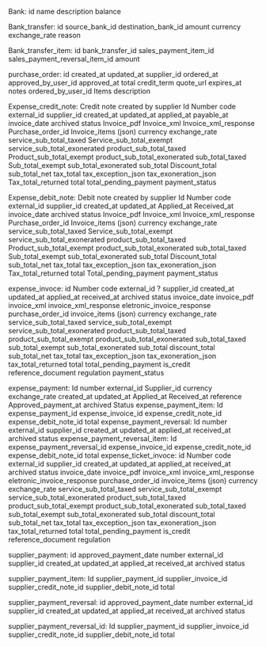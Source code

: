 Bank:
id
name
description
balance

Bank_transfer:
id
source_bank_id
destination_bank_id
amount
currency
exchange_rate
reason

Bank_transfer_item:
id
bank_transfer_id
sales_payment_item_id
sales_payment_reversal_item_id
amount


purchase_order:
id
created_at
updated_at
supplier_id
ordered_at
approved_by_user_id
approved_at
total
credit_term
quote_url
expires_at
notes
ordered_by_user_id
Items
description

Expense_credit_note:
Credit note created by supplier
Id
Number
code
external_id
supplier_id
created_at
updated_at
applied_at
payable_at
invoice_date
archived
status
Invoice_pdf
Invoice_xml
Invoice_xml_response
Purchase_order_id
Invoice_items (json)
currency
exchange_rate
service_sub_total_taxed
Service_sub_total_exempt
service_sub_total_exonerated
product_sub_total_taxed
Product_sub_total_exempt
product_sub_total_exonerated
sub_total_taxed
Sub_total_exempt
sub_total_exonerated
sub_total
Discount_total
sub_total_net
tax_total
tax_exception_json
tax_exoneration_json
Tax_total_returned
total
total_pending_payment
payment_status

Expense_debit_note:
Debit note created by supplier
Id
Number
code
external_id
supplier_id
created_at
updated_at
Applied_at
Received_at
invoice_date
archived
status
Invoice_pdf
Invoice_xml
Invoice_xml_response
Purchase_order_id
Invoice_items (json)
currency
exchange_rate
service_sub_total_taxed
Service_sub_total_exempt
service_sub_total_exonerated
product_sub_total_taxed
Product_sub_total_exempt
product_sub_total_exonerated
sub_total_taxed
Sub_total_exempt
sub_total_exonerated
sub_total
Discount_total
sub_total_net
tax_total
tax_exception_json
tax_exoneration_json
Tax_total_returned
total
Total_pending_payment
payment_status

expense_invoce:
id
Number
code 
external_id ?
supplier_id
created_at
updated_at
applied_at
received_at
archived
status
invoice_date
invoice_pdf
invoice_xml
invoice_xml_response
eletronic_invoice_response
purchase_order_id 
invoice_items (json)
currency
exchange_rate
service_sub_total_taxed
service_sub_total_exempt
service_sub_total_exonerated
product_sub_total_taxed
product_sub_total_exempt
product_sub_total_exonerated
sub_total_taxed
sub_total_exempt
sub_total_exonerated
sub_total
discount_total
sub_total_net
tax_total
tax_exception_json
tax_exoneration_json
tax_total_returned
total
total_pending_payment
is_credit
reference_document
regulation 
payment_status 

expense_payment:
Id
number
external_id
Supplier_id
currency
exchange_rate
created_at
updated_at
Applied_at
Received_at
reference
Approved_payment_at
archived
Status
expense_payment_item:
Id
expense_payment_id
expense_invoice_id
expense_credit_note_id
expense_debit_note_id
total
expense_payment_reversal:
Id
number
external_id
supplier_id
created_at
updated_at
applied_at
received_at
archived
status
expense_payment_reversal_item:
Id
expense_payment_reversal_id
expense_invoice_id
expense_credit_note_id
expense_debit_note_id
total
expense_ticket_invoce:
id
Number
code 
external_id 
supplier_id
created_at
updated_at
applied_at
received_at
archived
status
invoice_date
invoice_pdf
invoice_xml
invoice_xml_response
eletronic_invoice_response
purchase_order_id 
invoice_items (json)
currency
exchange_rate
service_sub_total_taxed
service_sub_total_exempt
service_sub_total_exonerated
product_sub_total_taxed
product_sub_total_exempt
product_sub_total_exonerated
sub_total_taxed
sub_total_exempt
sub_total_exonerated
sub_total
discount_total
sub_total_net
tax_total
tax_exception_json
tax_exoneration_json
tax_total_returned
total
total_pending_payment
is_credit
reference_document
regulation 

supplier_payment:
id
approved_payment_date
number
external_id
supplier_id
created_at
updated_at
applied_at
received_at
archived
status

supplier_payment_item:
Id
supplier_payment_id
supplier_invoice_id
supplier_credit_note_id
supplier_debit_note_id
total

supplier_payment_reversal:
id
approved_payment_date
number
external_id
supplier_id
created_at
updated_at
applied_at
received_at
archived
status

supplier_payment_reversal_id:
Id
supplier_payment_id
supplier_invoice_id
supplier_credit_note_id
supplier_debit_note_id
total
